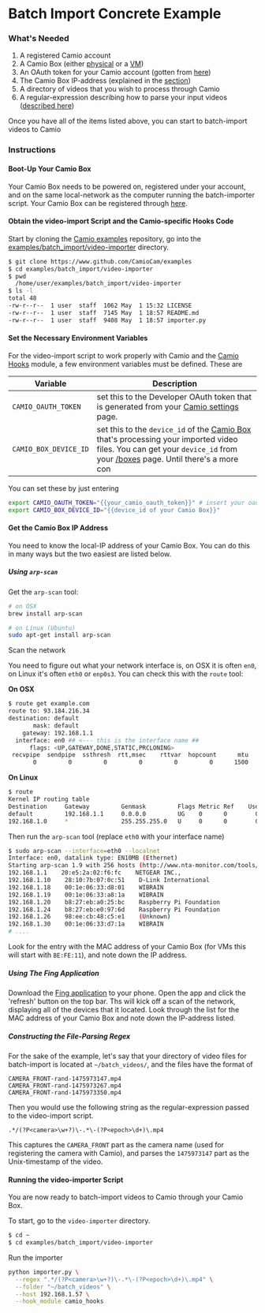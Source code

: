 Batch Import Concrete Example
========================

### What's Needed

1. A registered Camio account
2. A Camio Box (either [physical](https://www.camio.com/box) or a [VM](https://www.camio.com/box/vm))
3. An OAuth token for your Camio account (gotten from [here](https://www.camio.com/settings/integrations))
4. The Camio Box IP-address (explained in the [section](#get-the-camio-box-ip-address))
5. A directory of videos that you wish to process through Camio
6. A regular-expression describing how to parse your input videos ([described here](#constructing-the-file-parsing-regex))

Once you have all of the items listed above, you can start to batch-import videos to Camio

### Instructions

#### Boot-Up Your Camio Box

Your Camio Box needs to be powered on, registered under your account, and on the same local-network as the computer running the batch-importer script.
Your Camio Box can be registered through [here](https://www.camio.com/box/register).

#### Obtain the video-import Script and the Camio-specific Hooks Code

Start by cloning the [Camio examples](https://www.github.com/CamioCam/examples) repository, go into the 
[examples/batch_import/video-importer](examples/batch_import/video-importer) directory.

```sh
$ git clone https://www.github.com/CamioCam/examples
$ cd examples/batch_import/video-importer
$ pwd
  /home/user/examples/batch_import/video-importer
$ ls -l
total 48
-rw-r--r--  1 user  staff  1062 May  1 15:32 LICENSE
-rw-r--r--  1 user  staff  7145 May  1 18:57 README.md
-rw-r--r--  1 user  staff  9408 May  1 18:57 importer.py

```

#### Set the Necessary Environment Variables

For the video-import script to work properly with Camio and the [Camio Hooks](examples/batch_import/camio_hooks.py) module, a few environment 
variables must be defined. These are

| Variable | Description |
| -------- | ------------|
| `CAMIO_OAUTH_TOKEN` | set this to the Developer OAuth token that is generated from your [Camio settings](https://camio.com/settings/integrations#api) page. |
| `CAMIO_BOX_DEVICE_ID` | set this to the `device_id` of the [Camio Box](https://camio.com/box) that's processing your imported video files. You can get your  `device_id` from your [/boxes](https://camio.com/boxes) page. Until there's a more con

You can set these by just entering

```sh
export CAMIO_OAUTH_TOKEN="{{your_camio_oauth_token}}" # insert your oauth token here
export CAMIO_BOX_DEVICE_ID="{{device_id of your Camio Box}}"
```

#### Get the Camio Box IP Address

You need to know the local-IP address of your Camio Box. You can do this in many ways but the two easiest are listed below.

##### Using `arp-scan`

Get the `arp-scan` tool:

```sh
# on OSX
brew install arp-scan

# on Linux (Ubuntu)
sudo apt-get install arp-scan
```

Scan the network

You need to figure out what your network interface is, on OSX it is often `en0`, on Linux it's often `eth0` or `enp0s3`. You can check this
with the `route` tool:

**On OSX**
```sh
$ route get example.com   
route to: 93.184.216.34
destination: default
       mask: default
    gateway: 192.168.1.1
  interface: en0 ## <--- this is the interface name ##
      flags: <UP,GATEWAY,DONE,STATIC,PRCLONING>
 recvpipe  sendpipe  ssthresh  rtt,msec    rttvar  hopcount      mtu     expire
       0         0         0         0         0         0      1500         0
```

**On Linux**
```sh
$ route
Kernel IP routing table
Destination     Gateway         Genmask         Flags Metric Ref    Use Iface 
default         192.168.1.1     0.0.0.0         UG    0      0        0 enp0s3 ## <-- this is the interface name
192.168.1.0     *               255.255.255.0   U     0      0        0 enp0s3
``` 

Then run the `arp-scan` tool (replace `eth0` with your interface name)
```sh
$ sudo arp-scan --interface=eth0 --localnet 
Interface: en0, datalink type: EN10MB (Ethernet)
Starting arp-scan 1.9 with 256 hosts (http://www.nta-monitor.com/tools/arp-scan/)
192.168.1.1    20:e5:2a:02:f6:fc    NETGEAR INC.,
192.168.1.10    28:10:7b:07:0c:51    D-Link International
192.168.1.18    00:1e:06:33:d8:01    WIBRAIN
192.168.1.19    00:1e:06:33:a8:1a    WIBRAIN
192.168.1.20    b8:27:eb:a0:25:bc    Raspberry Pi Foundation
192.168.1.24    b8:27:eb:e0:97:6d    Raspberry Pi Foundation
192.168.1.26    98:ee:cb:48:c5:e1    (Unknown)
192.168.1.30    00:1e:06:33:d7:1a    WIBRAIN
# ....
```

Look for the entry with the MAC address of your Camio Box (for VMs this will start with `BE:FE:11`), and note down the IP address.

##### Using The Fing Application

Download the [Fing application](https://www.fing.io/) to your phone. Open the app and click the 'refresh' button on the top bar. Ths will kick off a scan
of the network, displaying all of the devices that it located. Look through the list for the MAC address of your Camio Box and note down the IP-address listed.


##### Constructing the File-Parsing Regex

For the sake of the example, let's say that your directory of video files for batch-import is located at `~/batch_videos/`, and the files have the
format of 

```
CAMERA_FRONT-rand-1475973147.mp4
CAMERA_FRONT-rand-1475973267.mp4
CAMERA_FRONT-rand-1475973350.mp4
```

Then you would use the following string as the regular-expression passed to the video-import script.

`.*/(?P<camera>\w+?)\-.*\-(?P<epoch>\d+)\.mp4`

This captures the `CAMERA_FRONT` part as the camera name (used for registering the camera with Camio), and parses the `1475973147` part as the Unix-timestamp
of the video.

####  Running the video-importer Script

You are now ready to batch-import videos to Camio through your Camio Box. 

To start, go to the `video-importer` directory.

```sh
$ cd ~
$ cd examples/batch_import/video-importer
```

Run the importer

```bash
python importer.py \
  --regex ".*/(?P<camera>\w+?)\-.*\-(?P<epoch>\d+)\.mp4" \
  --folder "~/batch_videos" \
  --host 192.168.1.57 \
  --hook_module camio_hooks
```
